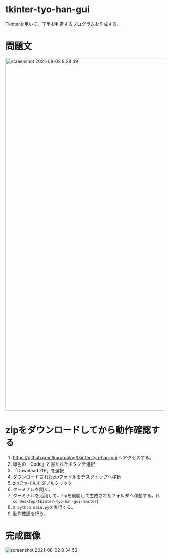 # tkinter-tyo-han-gui
Tkinterを用いて、丁半を判定するプログラムを作成する。

# 問題文
<img width="1117" alt="screenshot 2021-08-02 8 28 49" src="https://user-images.githubusercontent.com/23373288/127788458-d43ad024-73f1-4617-a7e5-d966a5f91270.png">

# zipをダウンロードしてから動作確認する
1. https://github.com/kuroroblog/tkinter-tyo-han-gui へアクセスする。
2. 緑色の「Code」と書かれたボタンを選択
3. 「Download ZIP」を選択
4. ダウンロードされたzipファイルをデスクトップへ移動
5. zipファイルをダブルクリック
6. ターミナルを開く。
7. ターミナルを活用して、zipを展開して生成されたフォルダへ移動する。(`$ cd Desktop/tkinter-tyo-han-gui-master`)
8. `$ python main.py`を実行する。
9. 動作確認を行う。

# 完成画像
![screenshot 2021-08-02 8 34 53](https://user-images.githubusercontent.com/23373288/127788578-b7dc923e-362a-4e33-b7bc-77ac908b41b0.png)
